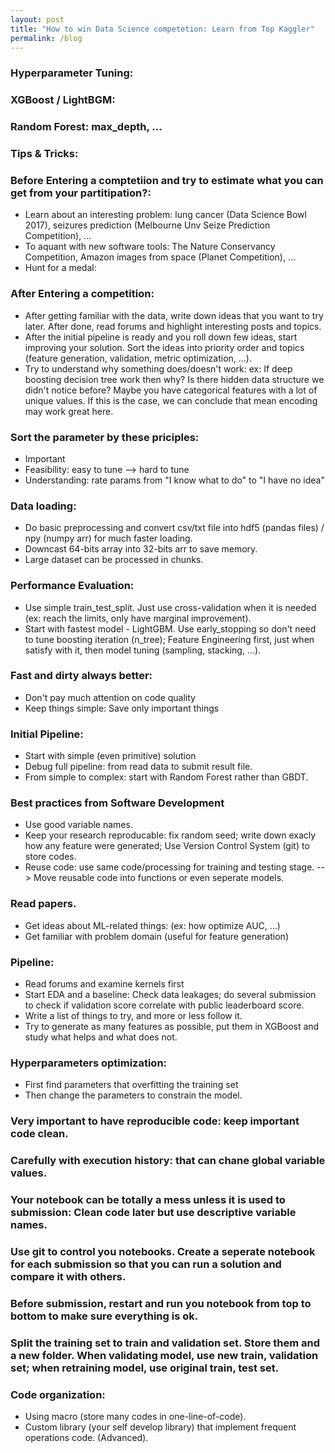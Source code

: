 ```yaml
---
layout: post
title: "How to win Data Science competetion: Learn from Top Kaggler"
permalink: /blog
---
```



### Hyperparameter Tuning: 
### XGBoost / LightBGM: 
### Random Forest: max_depth, ...
### Tips & Tricks: 
### Before Entering a comptetiion and try to estimate what you can get from your partitipation?: 
- Learn about an interesting problem: lung cancer (Data Science Bowl 2017), seizures prediction (Melbourne Unv Seize Prediction Competition), ...
- To aquant with new software tools: The Nature Conservancy Competition, Amazon images from space (Planet Competition), ...
- Hunt for a medal: 
### After Entering a competition: 
- After getting familiar with the data, write down ideas that you want to try later. After done, read forums and highlight interesting posts and topics. 
- After the initial pipeline is ready and you roll down few ideas, start improving your solution. Sort the ideas into priority order and topics (feature generation, validation, metric optimization, ...). 
- Try to understand why something does/doesn't work: ex: If deep boosting decision tree work then why? Is there hidden data structure we didn't notice before? Maybe you have categorical features with a lot of unique values. If this is the case, we can conclude that mean encoding may work great here.
### Sort the parameter by these priciples: 
- Important
- Feasibility: easy to tune --> hard to tune
- Understanding: rate params from "I know what to do" to "I have no idea"
### Data loading: 
- Do basic preprocessing and convert csv/txt file into hdf5 (pandas files) / npy (numpy arr) for much faster loading.
- Downcast 64-bits array into 32-bits arr to save memory. 
- Large dataset can be processed in chunks.
### Performance Evaluation: 
- Use simple train_test_split. Just use cross-validation when it is needed (ex: reach the limits, only have marginal improvement).
- Start with fastest model - LightGBM. Use early_stopping so don't need to tune boosting iteration (n_tree); Feature Engineering first, just when satisfy with it, then model tuning (sampling, stacking, ...).
### Fast and dirty always better: 
- Don't pay much attention on code quality
- Keep things simple: Save only important things
### Initial Pipeline: 
- Start with simple (even primitive) solution
- Debug full pipeline: from read data to submit result file.
- From simple to complex: start with Random Forest rather than GBDT. 
### Best practices from Software Development
- Use good variable names.
- Keep your research reproducable: fix random seed; write down exacly how any feature were generated;  Use Version Control System (git) to store codes.
- Reuse code: use same code/processing for training and testing stage. --> Move reusable code into functions or even seperate models.
### Read papers.
- Get ideas about ML-related things: (ex: how optimize AUC, ...)
- Get familiar with problem domain (useful for feature generation)
### Pipeline: 
- Read forums and examine kernels first
- Start EDA and a baseline: Check data leakages; do several submission to check if validation score correlate with public leaderboard score.
- Write a list of things to try, and more or less follow it. 
- Try to generate as many features as possible, put them in XGBoost and study what helps and what does not.  
### Hyperparameters optimization: 
- First find parameters that overfitting the training set
- Then change the parameters to constrain the model.
### Very important to have reproducible code: keep important code clean.
### Carefully with execution history: that can chane global variable values.
### Your notebook can be totally a mess unless it is used to submission: Clean code later but use descriptive variable names.
### Use git to control you notebooks. Create a seperate notebook for each submission so that you can run a solution and compare it with others.
### Before submission, restart and run you notebook from top to bottom to make sure everything is ok.
### Split the training set to train and validation set.  Store them and a new folder. When validating model, use new train, validation set; when retraining model, use original train, test set.
### Code organization: 
- Using macro (store many codes in one-line-of-code). 
- Custom library (your self develop library) that implement frequent operations code. (Advanced).
